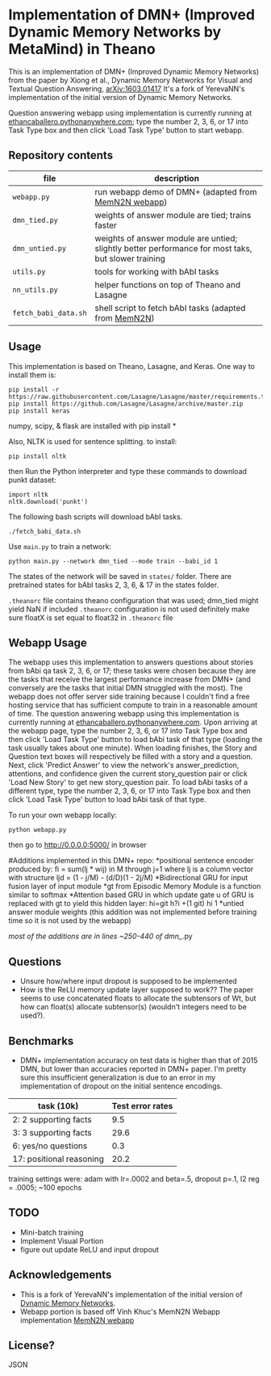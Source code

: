 # Implementation of DMN+ (Improved Dynamic Memory Networks by MetaMind) in Theano
This is an implementation of DMN+ (Improved Dynamic Memory Networks) from the paper by Xiong et al., Dynamic Memory Networks for Visual and Textual Question Answering, [arXiv:1603.01417](http://arxiv.org/abs/1603.01417)
It's a fork of YerevaNN's implementation of the initial version of Dynamic Memory Networks.

Question answering webapp using implementation is currently running at [ethancaballero.pythonanywhere.com](http://ethancaballero.pythonanywhere.com/); type the number 2, 3, 6, or 17 into Task Type box and then click 'Load Task Type' button to start webapp.

## Repository contents

| file | description |
| --- | --- |
| `webapp.py` | run webapp demo of DMN+ (adapted from [MemN2N webapp](https://github.com/vinhkhuc/MemN2N-babi-python)) |
| `dmn_tied.py` | weights of answer module are tied; trains faster |
| `dmn_untied.py` | weights of answer module are untied; slightly better performance for most taks, but slower training |
| `utils.py` | tools for working with bAbI tasks |
| `nn_utils.py` | helper functions on top of Theano and Lasagne |
| `fetch_babi_data.sh` | shell script to fetch bAbI tasks (adapted from [MemN2N](https://github.com/npow/MemN2N)) |

## Usage

This implementation is based on Theano, Lasagne, and Keras. One way to install them is:

    pip install -r https://raw.githubusercontent.com/Lasagne/Lasagne/master/requirements.txt
    pip install https://github.com/Lasagne/Lasagne/archive/master.zip
    pip install keras
    
numpy, scipy, & flask are installed with pip install *
    
Also, NLTK is used for sentence splitting. to install:

    pip install nltk
    
then Run the Python interpreter and type these commands to download punkt dataset:

    import nltk
    nltk.download('punkt')

The following bash scripts will download bAbI tasks.

    ./fetch_babi_data.sh

Use `main.py` to train a network:

    python main.py --network dmn_tied --mode train --babi_id 1

The states of the network will be saved in `states/` folder. 
There are pretrained states for bAbI tasks 2, 3, 6, & 17 in the states folder.

`.theanorc` file contains theano configuration that was used; dmn_tied might yield NaN if included `.theanorc` configuration is not used
definitely make sure floatX is set equal to float32 in `.theanorc` file

## Webapp Usage
The webapp uses this implementation to answers questions about stories from bAbi qa task 2, 3, 6, or 17; these tasks were chosen because they are the tasks that receive the largest performance increase from DMN+ (and conversely are the tasks that initial DMN struggled with the most). The webapp does not offer server side training because I couldn't find a free hosting service that has sufficient compute to train in a reasonable amount of time.
The question answering webapp using this implementation is currently running at [ethancaballero.pythonanywhere.com](http://ethancaballero.pythonanywhere.com/). Upon arriving at the webapp page, type the number 2, 3, 6, or 17 into Task Type box and then click 'Load Task Type' button to load bAbi task of that type (loading the task usually takes about one minute). When loading finishes, the Story and Question text boxes will respectively be filled with a story and a question. Next, click 'Predict Answer' to view the network's answer_prediction, attentions, and confidence given the current story_question pair or click 'Load New Story' to get new story_question pair.  To load bAbi tasks of a different type, type the number 2, 3, 6, or 17 into Task Type box and then click 'Load Task Type' button to load bAbi task of that type.

To run your own webapp locally:

    python webapp.py

then go to http://0.0.0.0:5000/ in browser 

#Additions implemented in this DMN+ repo:
*positional sentence encoder produced by: fi = sum(lj * wij) in M through j=1where lj is a column vector with structure ljd = (1 - j/M) - (d/D)(1 - 2j/M)
*Bidirectional GRU for input fusion layer of input module
*gt from Episodic Memory Module is a function similar to softmax
*Attention based GRU in which update gate u of GRU is replaced with gt to yield this hidden layer: hi=git  h?i +(1 git) hi 1
*untied answer module weights (this addition was not implemented before training time so it is not used by the webapp)

*most of the additions are in lines ~250-440 of dmn_*.py

## Questions
* Unsure how/where input dropout is supposed to be implemented
* How is the ReLU memory update layer supposed to work?? The paper seems to use concatenated floats to allocate the subtensors of Wt, but how can float(s) allocate subtensor(s) (wouldn't integers need to be used?).

## Benchmarks
* DMN+ implementation accuracy on test data is higher than that of 2015 DMN, but lower than accuracies reported in DMN+ paper. I'm pretty sure this insufficient generalization is due to an error in my implementation of dropout on the initial sentence encodings.

| task (10k) | Test error rates |
| --- | --- |
| 2: 2 supporting facts | 9.5 |
| 3: 3 supporting facts | 29.6 |
| 6: yes/no questions | 0.3 |
| 17: positional reasoning | 20.2 |

training settings were: adam with lr=.0002 and beta=.5, dropout p=.1, l2 reg = .0005;  ~100 epochs

## TODO
* Mini-batch training
* Implement Visual Portion 
* figure out update ReLU and input dropout

## Acknowledgements
* This is a fork of YerevaNN's implementation of the initial version of [Dynamic Memory Networks](https://github.com/YerevaNN/Dynamic-memory-networks-in-Theano).
* Webapp portion is based off Vinh Khuc's MemN2N Webapp implementation [MemN2N webapp](https://github.com/vinhkhuc/MemN2N-babi-python)

## License?
JSON